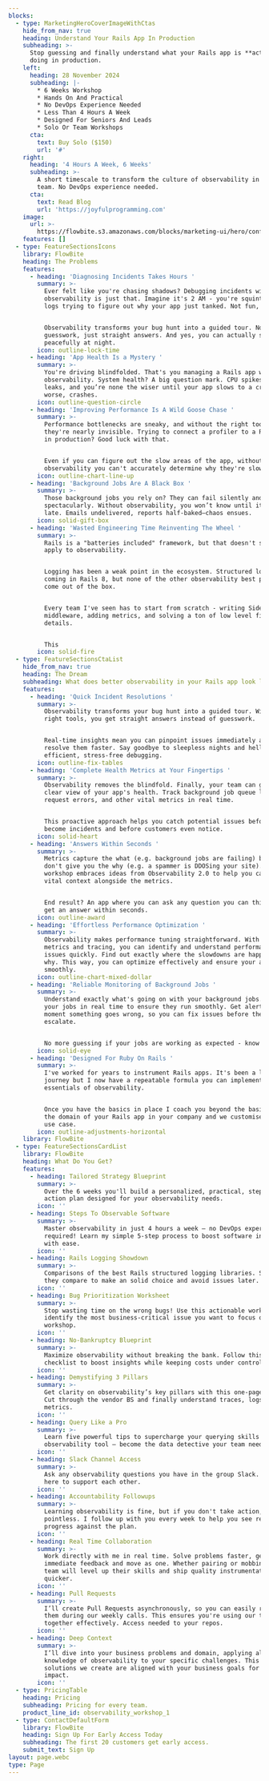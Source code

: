 ```yaml
---
blocks:
  - type: MarketingHeroCoverImageWithCtas
    hide_from_nav: true
    heading: Understand Your Rails App In Production
    subheading: >-
      Stop guessing and finally understand what your Rails app is **actually**
      doing in production.
    left:
      heading: 28 November 2024
      subheading: |-
        * 6 Weeks Workshop
        * Hands On And Practical
        * No DevOps Experience Needed
        * Less Than 4 Hours A Week
        * Designed For Seniors And Leads
        * Solo Or Team Workshops
      cta:
        text: Buy Solo ($150)
        url: '#'
    right:
      heading: '4 Hours A Week, 6 Weeks'
      subheading: >-
        A short timescale to transform the culture of observability in your
        team. No DevOps experience needed.
      cta:
        text: Read Blog
        url: 'https://joyfulprogramming.com'
    image:
      url: >-
        https://flowbite.s3.amazonaws.com/blocks/marketing-ui/hero/conference-speaker.jpg
    features: []
  - type: FeatureSectionsIcons
    library: FlowBite
    heading: The Problems
    features:
      - heading: 'Diagnosing Incidents Takes Hours '
        summary: >-
          Ever felt like you're chasing shadows? Debugging incidents without
          observability is just that. Imagine it's 2 AM - you're squinting at
          logs trying to figure out why your app just tanked. Not fun, right?


          Observability transforms your bug hunt into a guided tour. No more
          guesswork, just straight answers. And yes, you can actually sleep
          peacefully at night.
        icon: outline-lock-time
      - heading: 'App Health Is a Mystery '
        summary: >-
          You're driving blindfolded. That's you managing a Rails app without
          observability. System health? A big question mark. CPU spikes, memory
          leaks, and you’re none the wiser until your app slows to a crawl—or
          worse, crashes.
        icon: outline-question-circle
      - heading: 'Improving Performance Is A Wild Goose Chase '
        summary: >-
          Performance bottlenecks are sneaky, and without the right tools,
          they're nearly invisible. Trying to connect a profiler to a Rails app
          in production? Good luck with that.


          Even if you can figure out the slow areas of the app, without
          observability you can't accurately determine why they're slow.
        icon: outline-chart-line-up
      - heading: 'Background Jobs Are A Black Box '
        summary: >-
          Those background jobs you rely on? They can fail silently and
          spectacularly. Without observability, you won’t know until it’s too
          late. Emails undelivered, reports half-baked—chaos ensues.
        icon: solid-gift-box
      - heading: 'Wasted Engineering Time Reinventing The Wheel '
        summary: >-
          Rails is a "batteries included" framework, but that doesn't seem to
          apply to observability.


          Logging has been a weak point in the ecosystem. Structured logging is
          coming in Rails 8, but none of the other observability best practices
          come out of the box.


          Every team I've seen has to start from scratch - writing Sidekiq
          middleware, adding metrics, and solving a ton of low level fiddly
          details.


          This
        icon: solid-fire
  - type: FeatureSectionsCtaList
    hide_from_nav: true
    heading: The Dream
    subheading: What does better observability in your Rails app look like?
    features:
      - heading: 'Quick Incident Resolutions '
        summary: >-
          Observability transforms your bug hunt into a guided tour. With the
          right tools, you get straight answers instead of guesswork.


          Real-time insights mean you can pinpoint issues immediately and
          resolve them faster. Say goodbye to sleepless nights and hello to
          efficient, stress-free debugging.
        icon: outline-fix-tables
      - heading: 'Complete Health Metrics at Your Fingertips '
        summary: >-
          Observability removes the blindfold. Finally, your team can get a
          clear view of your app's health. Track background job queue latency,
          request errors, and other vital metrics in real time.


          This proactive approach helps you catch potential issues before they
          become incidents and before customers even notice.
        icon: solid-heart
      - heading: 'Answers Within Seconds '
        summary: >-
          Metrics capture the what (e.g. background jobs are failing) but they
          don't give you the why (e.g. a spammer is DDOSing your site). This
          workshop embraces ideas from Observability 2.0 to help you capture
          vital context alongside the metrics.


          End result? An app where you can ask any question you can think of and
          get an answer within seconds.
        icon: outline-award
      - heading: 'Effortless Performance Optimization '
        summary: >-
          Observability makes performance tuning straightforward. With detailed
          metrics and tracing, you can identify and understand performance
          issues quickly. Find out exactly where the slowdowns are happening and
          why. This way, you can optimize effectively and ensure your app runs
          smoothly.
        icon: outline-chart-mixed-dollar
      - heading: 'Reliable Monitoring of Background Jobs '
        summary: >-
          Understand exactly what's going on with your background jobs. Monitor
          your jobs in real time to ensure they run smoothly. Get alerts the
          moment something goes wrong, so you can fix issues before they
          escalate.


          No more guessing if your jobs are working as expected - know for sure.
        icon: solid-eye
      - heading: 'Designed For Ruby On Rails '
        summary: >-
          I've worked for years to instrument Rails apps. It's been a long
          journey but I now have a repeatable formula you can implement for the
          essentials of observability.


          Once you have the basics in place I coach you beyond the basics into
          the domain of your Rails app in your company and we customise for your
          use case.
        icon: outline-adjustments-horizontal
    library: FlowBite
  - type: FeatureSectionsCardList
    library: FlowBite
    heading: What Do You Get?
    features:
      - heading: Tailored Strategy Blueprint
        summary: >-
          Over the 6 weeks you'll build a personalized, practical, step-by-step
          action plan designed for your observability needs.
        icon: ''
      - heading: Steps To Observable Software
        summary: >-
          Master observability in just 4 hours a week — no DevOps experience
          required! Learn my simple 5-step process to boost software insights
          with ease.
        icon: ''
      - heading: Rails Logging Showdown
        summary: >-
          Comparisons of the best Rails structured logging libraries. See how
          they compare to make an solid choice and avoid issues later.
        icon: ''
      - heading: Bug Prioritization Worksheet
        summary: >-
          Stop wasting time on the wrong bugs! Use this actionable worksheet to
          identify the most business-critical issue you want to focus on in the
          workshop.
        icon: ''
      - heading: No-Bankruptcy Blueprint
        summary: >-
          Maximize observability without breaking the bank. Follow this
          checklist to boost insights while keeping costs under control.
        icon: ''
      - heading: Demystifying 3 Pillars
        summary: >-
          Get clarity on observability’s key pillars with this one-page guide.
          Cut through the vendor BS and finally understand traces, logs, and
          metrics.
        icon: ''
      - heading: Query Like a Pro
        summary: >-
          Learn five powerful tips to supercharge your querying skills in any
          observability tool — become the data detective your team needs.
        icon: ''
      - heading: Slack Channel Access
        summary: >-
          Ask any observability questions you have in the group Slack. We're
          here to support each other.
        icon: ''
      - heading: Accountability Followups
        summary: >-
          Learning observability is fine, but if you don't take action, it's all
          pointless. I follow up with you every week to help you see real
          progress against the plan.
        icon: ''
      - heading: Real Time Collaboration
        summary: >-
          Work directly with me in real time. Solve problems faster, get
          immediate feedback and move as one. Whether pairing or mobbing, your
          team will level up their skills and ship quality instrumentation
          quicker.
        icon: ''
      - heading: Pull Requests
        summary: >-
          I’ll create Pull Requests asynchronously, so you can easily review
          them during our weekly calls. This ensures you're using our time
          together effectively. Access needed to your repos.
        icon: ''
      - heading: Deep Context
        summary: >-
          I’ll dive into your business problems and domain, applying all my
          knowledge of observability to your specific challenges. This ensures
          solutions we create are aligned with your business goals for maximum
          impact.
        icon: ''
  - type: PricingTable
    heading: Pricing
    subheading: Pricing for every team.
    product_line_id: observability_workshop_1
  - type: ContactDefaultForm
    library: FlowBite
    heading: Sign Up For Early Access Today
    subheading: The first 20 customers get early access.
    submit_text: Sign Up
layout: page.webc
type: Page
---
```

